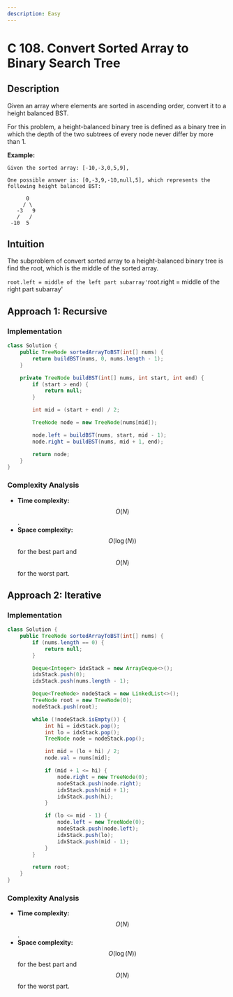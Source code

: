 ```yaml
---
description: Easy
---
```


# C 108. Convert Sorted Array to Binary Search Tree

## Description

Given an array where elements are sorted in ascending order, convert it to a height balanced BST.

For this problem, a height-balanced binary tree is defined as a binary tree in which the depth of the two subtrees of every node never differ by more than 1.

**Example:**

```text
Given the sorted array: [-10,-3,0,5,9],

One possible answer is: [0,-3,9,-10,null,5], which represents the following height balanced BST:

      0
     / \
   -3   9
   /   /
 -10  5
```

## Intuition

The subproblem of convert sorted array to a height-balanced binary tree is find the root, which is the middle of the sorted array.

`root.left = middle of the left part subarray'`root.right = middle of the right part subarray'

## Approach 1: Recursive

### Implementation

```java
class Solution {
    public TreeNode sortedArrayToBST(int[] nums) {
        return buildBST(nums, 0, nums.length - 1);
    }

    private TreeNode buildBST(int[] nums, int start, int end) {
        if (start > end) {
            return null;
        }

        int mid = (start + end) / 2;

        TreeNode node = new TreeNode(nums[mid]);

        node.left = buildBST(nums, start, mid - 1);
        node.right = buildBST(nums, mid + 1, end);

        return node;
    }
}
```

### Complexity Analysis

* **Time complexity:** $$O(N)$$.
* **Space complexity:** $$O(\log(N))$$ for the best part and $$O(N)$$ for the worst part.

## Approach 2: Iterative

### Implementation

```java
class Solution {
    public TreeNode sortedArrayToBST(int[] nums) {
        if (nums.length == 0) {
            return null;
        }

        Deque<Integer> idxStack = new ArrayDeque<>();
        idxStack.push(0);
        idxStack.push(nums.length - 1);

        Deque<TreeNode> nodeStack = new LinkedList<>();
        TreeNode root = new TreeNode(0);
        nodeStack.push(root);

        while (!nodeStack.isEmpty()) {
            int hi = idxStack.pop();
            int lo = idxStack.pop();
            TreeNode node = nodeStack.pop();

            int mid = (lo + hi) / 2;
            node.val = nums[mid];

            if (mid + 1 <= hi) {
                node.right = new TreeNode(0);
                nodeStack.push(node.right);
                idxStack.push(mid + 1);
                idxStack.push(hi);
            }

            if (lo <= mid - 1) {
                node.left = new TreeNode(0);
                nodeStack.push(node.left);
                idxStack.push(lo);
                idxStack.push(mid - 1);
            }
        }

        return root;
    }
}
```

### Complexity Analysis

* **Time complexity:** $$O(N)$$.
* **Space complexity:** $$O(\log(N))$$ for the best part and $$O(N)$$ for the worst part.

